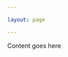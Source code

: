 ```yaml
---

layout: page

---
```

<div class="container">
    <div class="row">
        <div class="col">
            Content goes here
        </div>
    </div>
</div>